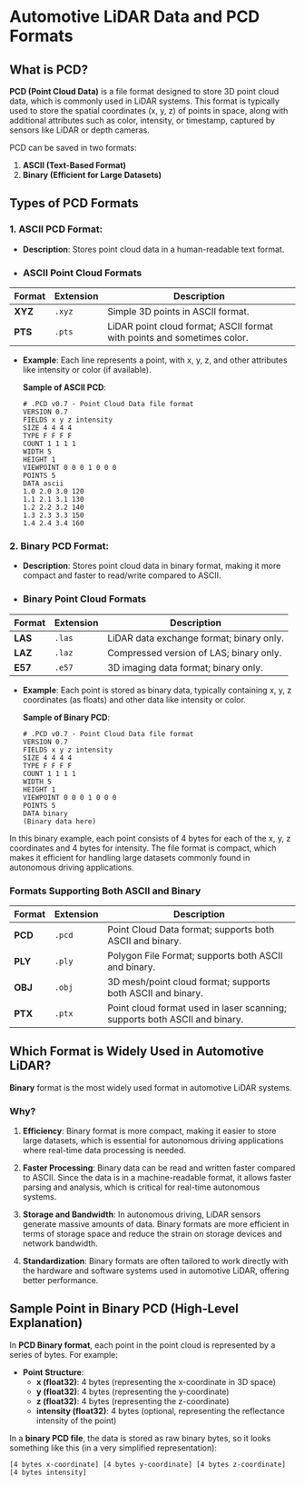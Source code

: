 # Automotive LiDAR Data and PCD Formats

## What is PCD?

**PCD (Point Cloud Data)** is a file format designed to store 3D point cloud data, which is commonly used in LiDAR systems. This format is typically used to store the spatial coordinates (x, y, z) of points in space, along with additional attributes such as color, intensity, or timestamp, captured by sensors like LiDAR or depth cameras.

PCD can be saved in two formats:

1. **ASCII (Text-Based Format)**
2. **Binary (Efficient for Large Datasets)**

## Types of PCD Formats

### 1. **ASCII PCD Format**:
- **Description**: Stores point cloud data in a human-readable text format.

- ### ASCII Point Cloud Formats

| **Format**    | **Extension** | **Description**                                                         |
|---------------|---------------|-------------------------------------------------------------------------|
| **XYZ**       | `.xyz`        | Simple 3D points in ASCII format.                                       |
| **PTS**       | `.pts`        | LiDAR point cloud format; ASCII format with points and sometimes color. |

- **Example**: Each line represents a point, with x, y, z, and other attributes like intensity or color (if available).

    **Sample of ASCII PCD**:
    ```plaintext
    # .PCD v0.7 - Point Cloud Data file format
    VERSION 0.7
    FIELDS x y z intensity
    SIZE 4 4 4 4
    TYPE F F F F
    COUNT 1 1 1 1
    WIDTH 5
    HEIGHT 1
    VIEWPOINT 0 0 0 1 0 0 0
    POINTS 5
    DATA ascii
    1.0 2.0 3.0 120
    1.1 2.1 3.1 130
    1.2 2.2 3.2 140
    1.3 2.3 3.3 150
    1.4 2.4 3.4 160
    ```

### 2. **Binary PCD Format**:
- **Description**: Stores point cloud data in binary format, making it more compact and faster to read/write compared to ASCII.

- ### Binary Point Cloud Formats

| **Format**    | **Extension** | **Description**                                                         |
|---------------|---------------|-------------------------------------------------------------------------|
| **LAS**       | `.las`        | LiDAR data exchange format; binary only.                                |
| **LAZ**       | `.laz`        | Compressed version of LAS; binary only.                                 |
| **E57**       | `.e57`        | 3D imaging data format; binary only.  

- **Example**: Each point is stored as binary data, typically containing x, y, z coordinates (as floats) and other data like intensity or color.

    **Sample of Binary PCD**:
    ```plaintext
    # .PCD v0.7 - Point Cloud Data file format
    VERSION 0.7
    FIELDS x y z intensity
    SIZE 4 4 4 4
    TYPE F F F F
    COUNT 1 1 1 1
    WIDTH 5
    HEIGHT 1
    VIEWPOINT 0 0 0 1 0 0 0
    POINTS 5
    DATA binary
    (Binary data here)
    ```

In this binary example, each point consists of 4 bytes for each of the x, y, z coordinates and 4 bytes for intensity. The file format is compact, which makes it efficient for handling large datasets commonly found in autonomous driving applications.

### Formats Supporting Both ASCII and Binary

| **Format**    | **Extension** | **Description**                                                         |
|---------------|---------------|-------------------------------------------------------------------------|
| **PCD**       | `.pcd`        | Point Cloud Data format; supports both ASCII and binary.               |
| **PLY**       | `.ply`        | Polygon File Format; supports both ASCII and binary.                   |
| **OBJ**       | `.obj`        | 3D mesh/point cloud format; supports both ASCII and binary.            |
| **PTX**       | `.ptx`        | Point cloud format used in laser scanning; supports both ASCII and binary. |

## Which Format is Widely Used in Automotive LiDAR?

**Binary** format is the most widely used format in automotive LiDAR systems. 

### Why?

1. **Efficiency**: Binary format is more compact, making it easier to store large datasets, which is essential for autonomous driving applications where real-time data processing is needed.
   
2. **Faster Processing**: Binary data can be read and written faster compared to ASCII. Since the data is in a machine-readable format, it allows faster parsing and analysis, which is critical for real-time autonomous systems.
   
3. **Storage and Bandwidth**: In autonomous driving, LiDAR sensors generate massive amounts of data. Binary formats are more efficient in terms of storage space and reduce the strain on storage devices and network bandwidth.

4. **Standardization**: Binary formats are often tailored to work directly with the hardware and software systems used in automotive LiDAR, offering better performance.

## Sample Point in Binary PCD (High-Level Explanation)

In **PCD Binary format**, each point in the point cloud is represented by a series of bytes. For example:

- **Point Structure**:
  - **x (float32)**: 4 bytes (representing the x-coordinate in 3D space)
  - **y (float32)**: 4 bytes (representing the y-coordinate)
  - **z (float32)**: 4 bytes (representing the z-coordinate)
  - **intensity (float32)**: 4 bytes (optional, representing the reflectance intensity of the point)

In a **binary PCD file**, the data is stored as raw binary bytes, so it looks something like this (in a very simplified representation):

```plaintext
[4 bytes x-coordinate] [4 bytes y-coordinate] [4 bytes z-coordinate] [4 bytes intensity]

